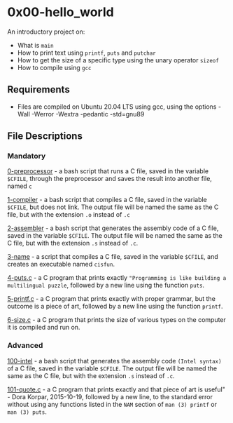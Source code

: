 # 0x00-hello_world
An introductory project on:

- What is `main`
- How to print text using `printf`, `puts` and `putchar`
- How to get the size of a specific type using the unary operator `sizeof`
- How to compile using `gcc`
## Requirements
- Files are compiled on Ubuntu 20.04 LTS using gcc, using the options -Wall -Werror -Wextra -pedantic -std=gnu89
## File Descriptions
### Mandatory
[0-preprocessor](https://github.com/Gbeminiyi-S/alx-low_level_programming/blob/main/0x00-hello_world/0-preprocessor) - a bash script that runs a C file, saved in the variable `$CFILE`, through the preprocessor and saves the result into another file, named `c`

[1-compiler](https://github.com/Gbeminiyi-S/alx-low_level_programming/blob/main/0x00-hello_world/1-compiler) - a bash script that compiles a C file, saved in the variable `$CFILE`, but does not link. The output file will be named the same as the C file, but with the extension `.o` instead of `.c`

[2-assembler](https://github.com/Gbeminiyi-S/alx-low_level_programming/blob/main/0x00-hello_world/2-assembler) - a bash script that generates the assembly code of a C file, saved in the variable `$CFILE`. The output file will be named the same as the C file, but with the extension `.s` instead of `.c`.

[3-name](https://github.com/Gbeminiyi-S/alx-low_level_programming/blob/main/0x00-hello_world/3-name) - a script that compiles a C file, saved in the variable `$CFILE`, and creates an executable named `cisfun`.

[4-puts.c](https://github.com/Gbeminiyi-S/alx-low_level_programming/blob/main/0x00-hello_world/4-puts.c) - a C program that prints exactly `"Programming is like building a multilingual puzzle`, followed by a new line using the function `puts`.

[5-printf.c](https://github.com/Gbeminiyi-S/alx-low_level_programming/blob/main/0x00-hello_world/5-printf.c) - a C program that prints exactly with proper grammar, but the outcome is a piece of art, followed by a new line using the function `printf`.

[6-size.c](https://github.com/Gbeminiyi-S/alx-low_level_programming/blob/main/0x00-hello_world/6-size.c) - a C program that prints the size of various types on the computer it is compiled and run on.

### Advanced
[100-intel](https://github.com/Gbeminiyi-S/alx-low_level_programming/blob/main/0x00-hello_world/100-intel) - a bash script that generates the assembly code `(Intel syntax)` of a C file, saved in the variable `$CFILE`. The output file will be named the same as the C file, but with the extension `.s` instead of `.c`.

[101-quote.c](https://github.com/Gbeminiyi-S/alx-low_level_programming/blob/main/0x00-hello_world/101-quote.c) - a C program that prints exactly and that piece of art is useful" - Dora Korpar, 2015-10-19, followed by a new line, to the standard error without using any functions listed in the `NAM` section of `man (3) printf`  or `man (3) puts`.
